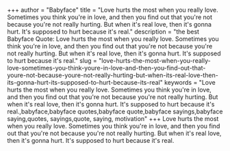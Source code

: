 +++
author = "Babyface"
title = "Love hurts the most when you really love. Sometimes you think you're in love, and then you find out that you're not because you're not really hurting. But when it's real love, then it's gonna hurt. It's supposed to hurt because it's real."
description = "the best Babyface Quote: Love hurts the most when you really love. Sometimes you think you're in love, and then you find out that you're not because you're not really hurting. But when it's real love, then it's gonna hurt. It's supposed to hurt because it's real."
slug = "love-hurts-the-most-when-you-really-love-sometimes-you-think-youre-in-love-and-then-you-find-out-that-youre-not-because-youre-not-really-hurting-but-when-its-real-love-then-its-gonna-hurt-its-supposed-to-hurt-because-its-real"
keywords = "Love hurts the most when you really love. Sometimes you think you're in love, and then you find out that you're not because you're not really hurting. But when it's real love, then it's gonna hurt. It's supposed to hurt because it's real.,babyface,babyface quotes,babyface quote,babyface sayings,babyface saying,quotes, sayings,quote, saying, motivation"
+++
Love hurts the most when you really love. Sometimes you think you're in love, and then you find out that you're not because you're not really hurting. But when it's real love, then it's gonna hurt. It's supposed to hurt because it's real.
